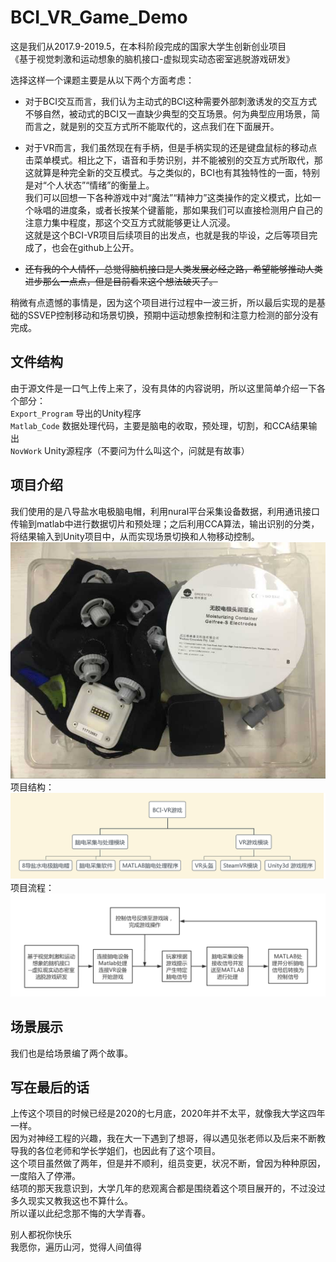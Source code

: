 # BCI_VR_Game_Demo
这是我们从2017.9-2019.5，在本科阶段完成的国家大学生创新创业项目  
《基于视觉刺激和运动想象的脑机接口-虚拟现实动态密室逃脱游戏研发》  
  
选择这样一个课题主要是从以下两个方面考虑：  
* 对于BCI交互而言，我们认为主动式的BCI这种需要外部刺激诱发的交互方式不够自然，被动式的BCI又一直缺少典型的交互场景。何为典型应用场景，简而言之，就是别的交互方式所不能取代的，这点我们在下面展开。
  
* 对于VR而言，我们虽然现在有手柄，但是手柄实现的还是键盘鼠标的移动点击菜单模式。相比之下，语音和手势识别，并不能被别的交互方式所取代，那这就算是种完全新的交互模式。与之类似的，BCI也有其独特性的一面，特别是对“个人状态”“情绪”的衡量上。  
我们可以回想一下各种游戏中对“魔法”“精神力”这类操作的定义模式，比如一个咏唱的进度条，或者长按某个键蓄能，那如果我们可以直接检测用户自己的注意力集中程度，那这个交互方式就能够更让人沉浸。  
这就是这个BCI-VR项目后续项目的出发点，也就是我的毕设，之后等项目完成了，也会在github上公开。
  
* ~~还有我的个人情怀，总觉得脑机接口是人类发展必经之路，希望能够推动人类进步那么一点点，但是目前看来这个想法破灭了。~~
  
稍微有点遗憾的事情是，因为这个项目进行过程中一波三折，所以最后实现的是基础的SSVEP控制移动和场景切换，预期中运动想象控制和注意力检测的部分没有完成。  


## 文件结构
由于源文件是一口气上传上来了，没有具体的内容说明，所以这里简单介绍一下各个部分：  
`Export_Program` 导出的Unity程序  
`Matlab_Code` 数据处理代码，主要是脑电的收取，预处理，切割，和CCA结果输出  
`NovWork` Unity源程序（不要问为什么叫这个，问就是有故事）  


## 项目介绍
我们使用的是八导盐水电极脑电帽，利用nural平台采集设备数据，利用通讯接口传输到matlab中进行数据切片和预处理；之后利用CCA算法，输出识别的分类，将结果输入到Unity项目中，从而实现场景切换和人物移动控制。
![image](https://github.com/Mr-strlen/BCI_VR_Game_Demo/blob/master/Images/eeg_equipment.jpg)
项目结构：
![image](https://github.com/Mr-strlen/BCI_VR_Game_Demo/blob/master/Images/total_model.png)
项目流程：
![image](https://github.com/Mr-strlen/BCI_VR_Game_Demo/blob/master/Images/total_process.png)


## 场景展示
我们也是给场景编了两个故事。

## 写在最后的话
上传这个项目的时候已经是2020的七月底，2020年并不太平，就像我大学这四年一样。  
因为对神经工程的兴趣，我在大一下遇到了想哥，得以遇见张老师以及后来不断教导我的各位老师和学长学姐们，也因此有了这个项目。  
这个项目虽然做了两年，但是并不顺利，组员变更，状况不断，曾因为种种原因，一度陷入了停滞。  
结项的那天我意识到，大学几年的悲观离合都是围绕着这个项目展开的，不过没过多久现实又教我这也不算什么。  
所以谨以此纪念那不悔的大学青春。
    
别人都祝你快乐  
我愿你，遍历山河，觉得人间值得
